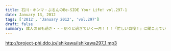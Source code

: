 ```yaml
---
title: 石川・ホンマ・ぶるんのBe-SIDE Your Life! vol.297-1
date: January 13, 2012
tags: ['2012', 'January 2012', 'vol.297']
draft: false
summary: 成人の日も過ぎ・・・刻々と過ぎていく一月！！！「忙しい自慢！」に聞こえていたら御免～～～。だって・・・だって・・・と休みを欲しがる人々。貧乏暇無し。NAMAE
---
```


http://project-phi.ddo.jp/ishikawa/ishikawa297_1.mp3